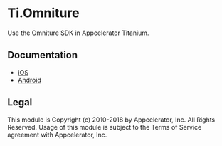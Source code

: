 # Ti.Omniture

Use the Omniture SDK in Appcelerator Titanium.

## Documentation

- [iOS](./ios/documentation/index.md)
- [Android](./android/documentation/index.md)

## Legal

This module is Copyright (c) 2010-2018 by Appcelerator, Inc. All Rights Reserved. Usage of this module is subject to 
the Terms of Service agreement with Appcelerator, Inc.
